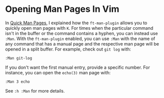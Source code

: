 # Opening Man Pages In Vim

In [Quick Man Pages](vim/quick-man-pages.md), I explained how the
`ft-man-plugin` allows you to quickly open man pages with `K`. For times
when the particular command isn't in the buffer or the command contains a
hyphen, you can instead use `:Man`. With the `ft-man-plugin` enabled, you
can use `:Man` with the name of any command that has a manual page and the
respective man page will be opened in a split buffer. For example, check out
`git log` with:

```
:Man git-log
```

If you don't want the first manual entry, provide a specific number. For
instance, you can open the `echo(3)` man page with:

```
:Man 3 echo
```

See `:h :Man` for more details.
